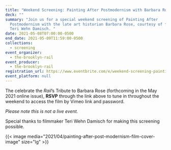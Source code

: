 ```yaml
---
title: "Weekend Screening: Painting After Postmodernism with Barbara Rose"
deck: ""
summary: "Join us for a special weekend screening of Painting After
  Postmodernism with the late art historian Barbara Rose, courtesy of filmmaker
  Teri Wehn Damisch. "
date: 2021-05-08T07:00:00-0500
end_date: 2021-05-09T11:59:00-0500
collections:
  - screening
event_organizer:
  - the-brooklyn-rail
event_producer:
  - the-brooklyn-rail
registration_url: https://www.eventbrite.com/e/weekend-screening-painting-after-postmodernism-with-barbara-rose-tickets-152767478641
event_platform: null
---
```

The celebrate the *Rail*’s Tribute to Barbara Rose (forthcoming in the May 2021 online issue), **RSVP** through the link above to tune in throughout the weekend to access the film by Vimeo link and password. 

*Please note this is not a live event.* 

Special thanks to filmmaker Teri Wehn Damisch for making this screening possible.

{{< image media="2021/04/painting-after-post-modernism-film-cover-image" size="lg" >}}